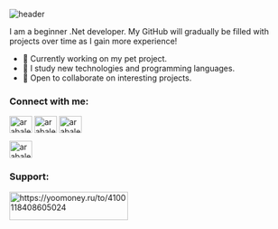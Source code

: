 
![header](https://capsule-render.vercel.app/api?type=waving&color=gradient&height=256&section=header&text=Hello%20World!&fontSize=75&animation=fadeIn&fontAlignY=38&desc=Welcome%20to%20my%20GitHub%20profile!)
<p>
I am a beginner .Net developer. My GitHub will gradually be filled with projects over time as I gain more experience! 
</p>

- 🔭 Currently working on my pet project.
- 🌱 I study new technologies and programming languages.
- 👯 Open to collaborate on interesting projects.
 
<h3 align="left">Connect with me:</h3>
<p align="left">
<!-- <a href="https://linkedin.com/in/DWDWDW" target="blank"><img align="center" src="https://cdn.jsdelivr.net/npm/simple-icons@3.0.1/icons/linkedin.svg" alt="WDWDW" height="30" width="40" /></a> -->
<a href="https://instagram.com/arabaleevdennis" target="blank"><img align="center" src="https://cdn.jsdelivr.net/npm/simple-icons@3.0.1/icons/instagram.svg" alt="arabaleevdennis" height="30" width="40" /></a>
 <a href="https://t.me/arabaleevdennis" target="blank"><img align="center" src="https://cdn.jsdelivr.net/npm/simple-icons@4.19.0/icons/telegram.svg" alt="arabaleevdennis" height="30" width="40" /></a>
 <a href="https://mail.google.com/mail/u/0/#inbox?compose=GTvVlcRzCbVcZJHLfpNtldwQPbklGcPGmRdgwfFcPkKXXFFCzpJnSxlRGcnDVjTmNdrqPWftWvZTm" target="blank"><img align="center" src="https://cdn.jsdelivr.net/npm/simple-icons@4.19.0/icons/gmail.svg" alt="arabaleevdennis" height="30" width="40" /></a>
</p> <a href="https://mail.google.com/mail/u/0/#inbox?compose=GTvVlcRzCbVcZJHLfpNtldwQPbklGcPGmRdgwfFcPkKXXFFCzpJnSxlRGcnDVjTmNdrqPWftWvZTm" target="blank"><img align="center" src="https://cdn.jsdelivr.net/npm/simple-icons@4.19.0/icons/habr.svg" alt="arabaleevdennis" height="30" width="40" /></a>
<h3 align="left">Support:</h3>
<p><a href="https://yoomoney.ru/to/4100118408605024"> <img align="left" src="https://yoomoney.ru/i/shop/iomoney_logo_white_example.png" height="50" width="210" alt="https://yoomoney.ru/to/4100118408605024" /></a></p><br><br>

